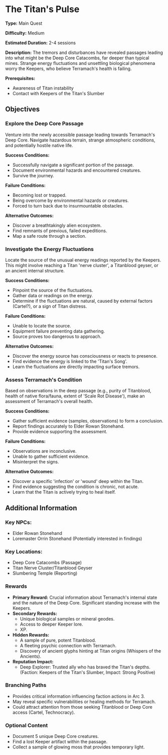 
# The Titan's Pulse

**Type:** Main Quest

**Difficulty:** Medium

**Estimated Duration:** 2-4 sessions

**Description:** The tremors and disturbances have revealed passages leading into what might be the Deep Core Catacombs, far deeper than typical mines. Strange energy fluctuations and unsettling biological phenomena worry the Keepers, who believe Terramach's health is failing.

**Prerequisites:**
- Awareness of Titan instability
- Contact with Keepers of the Titan's Slumber

## Objectives

### Explore the Deep Core Passage

Venture into the newly accessible passage leading towards Terramach's Deep Core. Navigate hazardous terrain, strange atmospheric conditions, and potentially hostile native life.

**Success Conditions:**
- Successfully navigate a significant portion of the passage.
- Document environmental hazards and encountered creatures.
- Survive the journey.

**Failure Conditions:**
- Becoming lost or trapped.
- Being overcome by environmental hazards or creatures.
- Forced to turn back due to insurmountable obstacles.

**Alternative Outcomes:**
- Discover a breathtakingly alien ecosystem.
- Find remnants of previous, failed expeditions.
- Map a safe route through a section.

### Investigate the Energy Fluctuations

Locate the source of the unusual energy readings reported by the Keepers. This might involve reaching a Titan 'nerve cluster', a Titanblood geyser, or an ancient internal structure.

**Success Conditions:**
- Pinpoint the source of the fluctuations.
- Gather data or readings on the energy.
- Determine if the fluctuations are natural, caused by external factors (Cartel?), or a sign of Titan distress.

**Failure Conditions:**
- Unable to locate the source.
- Equipment failure preventing data gathering.
- Source proves too dangerous to approach.

**Alternative Outcomes:**
- Discover the energy source has consciousness or reacts to presence.
- Find evidence the energy is linked to the 'Titan's Song'.
- Learn the fluctuations are directly impacting surface tremors.

### Assess Terramach's Condition

Based on observations in the deep passage (e.g., purity of Titanblood, health of native flora/fauna, extent of 'Scale Rot Disease'), make an assessment of Terramach's overall health.

**Success Conditions:**
- Gather sufficient evidence (samples, observations) to form a conclusion.
- Report findings accurately to Elder Rowan Stonehand.
- Provide evidence supporting the assessment.

**Failure Conditions:**
- Observations are inconclusive.
- Unable to gather sufficient evidence.
- Misinterpret the signs.

**Alternative Outcomes:**
- Discover a specific 'infection' or 'wound' deep within the Titan.
- Find evidence suggesting the condition is chronic, not acute.
- Learn that the Titan is actively trying to heal itself.

## Additional Information

### Key NPCs:
- Elder Rowan Stonehand
- Loremaster Orrin Stonehand (Potentially interested in findings)

### Key Locations:
- Deep Core Catacombs (Passage)
- Titan Nerve Cluster/Titanblood Geyser
- Slumbering Temple (Reporting)

### Rewards
- **Primary Reward:** Crucial information about Terramach's internal state and the nature of the Deep Core. Significant standing increase with the Keepers.
- **Secondary Rewards:**
  - Unique biological samples or mineral geodes.
  - Access to deeper Keeper lore.
  - XP.
- **Hidden Rewards:**
  - A sample of pure, potent Titanblood.
  - A fleeting psychic connection with Terramach.
  - Discovery of ancient glyphs hinting at Titan origins (Whispers of the Ancients).
- **Reputation Impact:**
  - Deep Explorer: Trusted ally who has braved the Titan's depths. (Faction: Keepers of the Titan's Slumber, Impact: Strong Positive)

### Branching Paths
- Provides critical information influencing faction actions in Arc 3.
- May reveal specific vulnerabilities or healing methods for Terramach.
- Could attract attention from those seeking Titanblood or Deep Core access (Cartel, Technocracy).

### Optional Content
- Document 5 unique Deep Core creatures.
- Find a lost Keeper artifact within the passage.
- Collect a sample of glowing moss that provides temporary light.